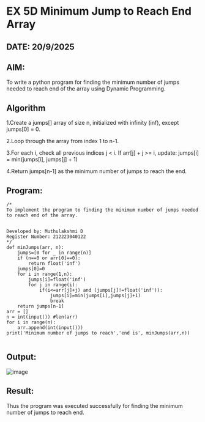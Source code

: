 # EX 5D Minimum Jump to Reach End Array
## DATE: 20/9/2025
## AIM:
To write a python program for finding the minimum number of jumps needed to reach end of the array using Dynamic Programming.


## Algorithm
1.Create a jumps[] array of size n, initialized with infinity (inf), except jumps[0] = 0.

2.Loop through the array from index 1 to n-1.

3.For each i, check all previous indices j < i. If arr[j] + j >= i, update: jumps[i] = min(jumps[i], jumps[j] + 1)

4.Return jumps[n-1] as the minimum number of jumps to reach the end. 
 

## Program:
```
/*
To implement the program to finding the minimum number of jumps needed to reach end of the array.


Developed by: Muthulakshmi D
Register Number: 212223040122
*/
def minJumps(arr, n):
    jumps=[0 for _ in range(n)]
    if (n==0 or arr[0]==0):
        return float('inf')
    jumps[0]=0
    for i in range(1,n):
        jumps[i]=float('inf')
        for j in range(i):
            if(i<=arr[j]+j) and (jumps[j]!=float('inf')):
                jumps[i]=min(jumps[i],jumps[j]+1)
                break
    return jumps[n-1]
arr = []
n = int(input()) #len(arr)
for i in range(n):
    arr.append(int(input()))
print('Minimum number of jumps to reach','end is', minJumps(arr,n))
 
```

## Output:

![image](https://github.com/user-attachments/assets/f659de05-efb3-4996-ac6f-01a3059ee649)



## Result:
Thus the program was executed successfully for finding the minimum number of jumps to reach end.
